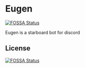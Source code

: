 # Eugen
[![FOSSA Status](https://app.fossa.com/api/projects/git%2Bgithub.com%2FVTGare%2FEugen.svg?type=shield)](https://app.fossa.com/projects/git%2Bgithub.com%2FVTGare%2FEugen?ref=badge_shield)

Eugen is a starboard bot for discord


## License
[![FOSSA Status](https://app.fossa.com/api/projects/git%2Bgithub.com%2FVTGare%2FEugen.svg?type=large)](https://app.fossa.com/projects/git%2Bgithub.com%2FVTGare%2FEugen?ref=badge_large)